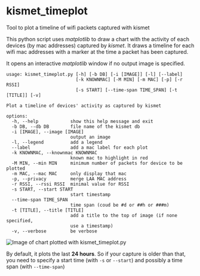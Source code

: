 # kismet_timeplot
Tool to plot a timeline of wifi packets captured with kismet

This python script uses *matplotlib* to draw a chart with the activity of each devices (by mac addresses) captured by *kismet*. It draws a timeline for each wifi mac addresses with a marker at the time a packet has been captured.

It opens an interactive *matplotlib* window if no output image is specified.

```
usage: kismet_timeplot.py [-h] [-b DB] [-i [IMAGE]] [-l] [--label]
                          [-k KNOWNMAC] [-M MIN] [-m MAC] [-p] [-r RSSI]
                          [-s START] [--time-span TIME_SPAN] [-t [TITLE]] [-v]

Plot a timeline of devices' activity as captured by kismet

options:
  -h, --help            show this help message and exit
  -b DB, --db DB        file name of the kismet db
  -i [IMAGE], --image [IMAGE]
                        output an image
  -l, --legend          add a legend
  --label               add a mac label for each plot
  -k KNOWNMAC, --knownmac KNOWNMAC
                        known mac to highlight in red
  -M MIN, --min MIN     minimum number of packets for device to be plotted
  -m MAC, --mac MAC     only display that mac
  -p, --privacy         merge LAA MAC address
  -r RSSI, --rssi RSSI  minimal value for RSSI
  -s START, --start START
                        start timestamp
  --time-span TIME_SPAN
                        time span (coud be #d or ##h or ###m)
  -t [TITLE], --title [TITLE]
                        add a title to the top of image (if none specified,
                        use a timestamp)
  -v, --verbose         be verbose
```

![Image of chart plotted with kismet_timeplot.py](plot.png)

By default, it plots the last **24 hours**. So if your capture is older than that, you need to specify a start time (with `-s` or `--start`) and possibly a time span (with `--time-span`)
